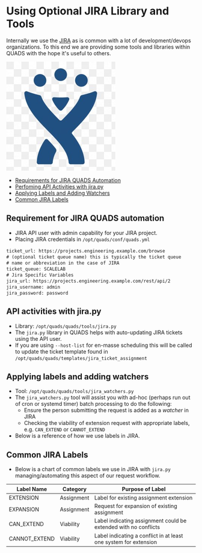 
Using Optional JIRA Library and Tools
======================================

Internally we use the [JIRA](https://www.atlassian.com/software/jira) as is
common with a lot of development/devops organizations.  To this end we are
providing some tools and libraries within QUADS with the hope it's useful to
others.

![jira](../image/jira.jpg?raw=true)
  * [Requirements for JIRA QUADS Automation](#requirements-for-jira-quads-automation)
  * [Perfoming API Activities with jira.py](#API-activities-with-jira.py)
  * [Applying Labels and Adding Watchers](#applying-labels-and-adding-watchers)
  * [Common JIRA Labels](#common-jira-labels)
## Requirement for JIRA QUADS automation
  * JIRA API user with admin capability for your JIRA project.
  * Placing JIRA credentials in `/opt/quads/conf/quads.yml`
```
ticket_url: https://projects.engineering.example.com/browse
# (optional ticket queue name) this is typically the ticket queue
# name or abbreviation in the case of JIRA
ticket_queue: SCALELAB
# Jira Specific Variables
jira_url: https://projects.engineering.example.com/rest/api/2
jira_username: admin
jira_password: password
```

## API activities with jira.py
  * Library: `/opt/quads/quads/tools/jira.py`
  * The `jira.py` library in QUADS helps with auto-updating JIRA tickets using the API user.
  * If you are using `--host-list` for en-masse scheduling this will be called to update the
    ticket template found in `/opt/quads/quads/templates/jira_ticket_assignment`

## Applying labels and adding watchers
  * Tool: `/opt/quads/quads/tools/jira_watchers.py`
  * The `jira_watchers.py` tool will assist you with ad-hoc (perhaps run out of cron or systemd timer)
    batch processing to do the following:
    * Ensure the person submitting the request is added as a _watcher_ in JIRA
    * Checking the viability of extension request with appropriate labels, e.g. `CAN_EXTEND` or `CANNOT_EXTEND`
  * Below is a reference of how we use labels in JIRA.

## Common JIRA Labels
  * Below is a chart of common labels we use in JIRA with `jira.py` managing/automating this aspect of
    our request workflow.

| Label Name       |Category    | Purpose of Label                                                |
|------------------|------------|-----------------------------------------------------------------|
| EXTENSION        |  Assignment| Label for existing assignment extension                         |
| EXPANSION        |  Assignment| Request for expansion of existing assignment                    |
| CAN_EXTEND       |  Viability | Label indicating assignment could be extended with no conflicts |
| CANNOT_EXTEND    |  Viability | Label indicating a conflict in at least one system for extension|

